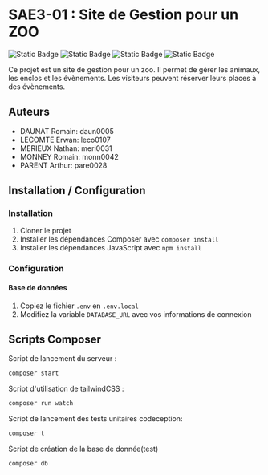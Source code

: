 # SAE3-01 : Site de Gestion pour un ZOO

![Static Badge](https://img.shields.io/badge/BUT-S3-teal)
![Static Badge](https://img.shields.io/badge/SAE-301-green)
![Static Badge](https://img.shields.io/badge/Symfony-6.3-blue)
![Static Badge](https://img.shields.io/badge/Status-In_progress-gold)

Ce projet est un site de gestion pour un zoo. Il permet de gérer les animaux, les enclos et les évènements. Les visiteurs peuvent réserver leurs places à des évènements.

## Auteurs

- DAUNAT Romain: daun0005
- LECOMTE Erwan: leco0107
- MERIEUX Nathan: meri0031
- MONNEY Romain: monn0042
- PARENT Arthur: pare0028

## Installation / Configuration

### Installation

1. Cloner le projet
2. Installer les dépendances Composer avec `composer install`
3. Installer les dépendances JavaScript avec `npm install`

### Configuration

#### Base de données

1. Copiez le fichier `.env` en `.env.local`
2. Modifiez la variable `DATABASE_URL` avec vos informations de connexion


## Scripts Composer 
Script de lancement du serveur :

```bash
composer start
```

Script d'utilisation de tailwindCSS :

```bash
composer run watch
```

Script de lancement des tests unitaires codeception:

```bash
composer t
```

Script de création de la base de donnée(test)

```bash
composer db
```



